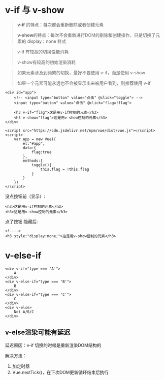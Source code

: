 # v-if 与 v-show
> **v-if** 的特点：每次都会重新删除或者创建元素
>
> **v-show**的特点：每次不会重新进行DOM的删除和创建操作，只是切换了元素的 display：none 样式

> v-if 有较高的切换性能消耗
>
> v-show有较高的初始渲染消耗 

> 如果元素涉及到频繁的切换，最好不要使用 v-if，而是使用 v-show
>
> 如果一个元素可能永远也不会被显示出来被用户看到，则推荐使用 v-if

```
<div id="app">
    <!-- <input type="button" value="点击" @click="toggle"> -->
    <input type="button" value="点击" @click="flag=!flag">

    <h3 v-if="flag">这是用v-if控制的元素</h3>
    <h3 v-show="flag">这是用v-show控制的元素</h3>
</div>

<script src="https://cdn.jsdelivr.net/npm/vue/dist/vue.js"></script>
<script>
    var app = new Vue({
        el:"#app",
        data:{
            flag:true
        },
        methods:{
            toggle(){
                this.flag = !this.flag
            }
        }
    })
</script>
```
没点按钮前（显示）:
```
<h3>这是用v-if控制的元素</h3>
<h3>这是用v-show控制的元素</h3>
```
点了按钮 隐藏后:
```
<!---->
<h3 style:"display:none;">这是用v-show控制的元素</h3>
```

# v-else-if

```
<div v-if="type === 'A'">
    A
</div>
<div v-else-if="type === 'B'">
    B
</div>
<div v-else-if="type === 'C'">
    C
</div>
<div v-else>
    Not A/B/C
</div>
```
## v-else渲染可能有延迟
延迟原因：v-if 切换的时候是重新渲染DOM结构的

解决方法：
    
1. 加定时器
2. Vue.nextTick()，在下次DOM更新循环结束后执行